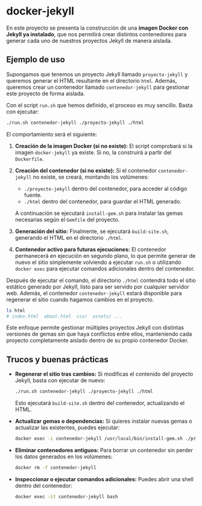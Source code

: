 # docker-jekyll

En este proyecto se presenta  la construcción de una **imagen Docker con Jekyll ya instalado**, que nos permitirá crear distintos contenedores para generar cada uno de nuestros proyectos Jekyll de manera aislada.

## Ejemplo de uso

Supongamos que tenemos un proyecto Jekyll llamado `proyecto-jekyll` y queremos generar el HTML resultante en el directorio `html`. Además, queremos crear un contenedor llamado `contenedor-jekyll` para gestionar este proyecto de forma aislada.

Con el script `run.sh` que hemos definido, el proceso es muy sencillo. Basta con ejecutar:

```bash
./run.sh contenedor-jekyll ./proyecto-jekyll ./html
```

El comportamiento será el siguiente:

1. **Creación de la imagen Docker (si no existe):**
   El script comprobará si la imagen `docker-jekyll` ya existe. Si no, la construirá a partir del `Dockerfile`.

2. **Creación del contenedor (si no existe):**
   Si el contenedor `contenedor-jekyll` no existe, se creará, montando los volúmenes:

   * `./proyecto-jekyll` dentro del contenedor, para acceder al código fuente.
   * `./html` dentro del contenedor, para guardar el HTML generado.

   A continuación se ejecutará `install-gem.sh` para instalar las gemas necesarias según el `Gemfile` del proyecto.

3. **Generación del sitio:**
   Finalmente, se ejecutará `build-site.sh`, generando el HTML en el directorio `./html`.

4. **Contenedor activo para futuras ejecuciones:**
   El contenedor permanecerá en ejecución en segundo plano, lo que permite generar de nuevo el sitio simplemente volviendo a ejecutar `run.sh` o utilizando `docker exec` para ejecutar comandos adicionales dentro del contenedor.

Después de ejecutar el comando, el directorio `./html` contendrá todo el sitio estático generado por Jekyll, listo para ser servido por cualquier servidor web. Además, el contenedor `contenedor-jekyll` estará disponible para regenerar el sitio cuando hagamos cambios en el proyecto.

```bash
ls html
# index.html  about.html  css/  assets/ ...
```

Este enfoque permite gestionar múltiples proyectos Jekyll con distintas versiones de gemas sin que haya conflictos entre ellos, manteniendo cada proyecto completamente aislado dentro de su propio contenedor Docker.


## Trucos y buenas prácticas

* **Regenerar el sitio tras cambios:**
  Si modificas el contenido del proyecto Jekyll, basta con ejecutar de nuevo:

  ```bash
  ./run.sh contenedor-jekyll ./proyecto-jekyll ./html
  ```

  Esto ejecutará `build-site.sh` dentro del contenedor, actualizando el HTML.

* **Actualizar gemas o dependencias:**
  Si quieres instalar nuevas gemas o actualizar las existentes, puedes ejecutar:

  ```bash
  docker exec -i contenedor-jekyll /usr/local/bin/install-gem.sh ./proyecto-jekyll
  ```

* **Eliminar contenedores antiguos:**
  Para borrar un contenedor sin perder los datos generados en los volúmenes:

  ```bash
  docker rm -f contenedor-jekyll
  ```

* **Inspeccionar o ejecutar comandos adicionales:**
  Puedes abrir una shell dentro del contenedor:

  ```bash
  docker exec -it contenedor-jekyll bash
  ```
